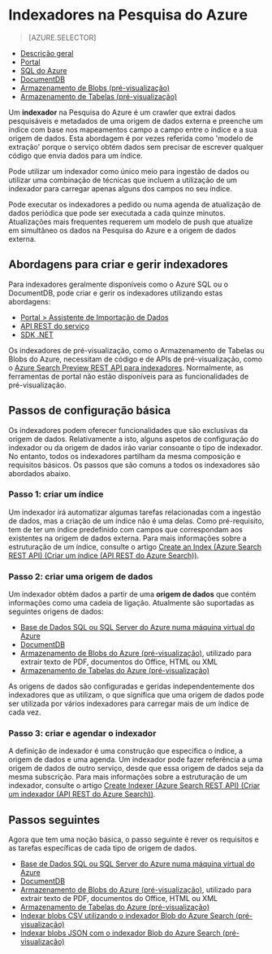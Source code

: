 <properties
    pageTitle="Indexadores na Pesquisa do Azure | Microsoft Azure | Serviço de pesquisa em nuvem alojado"
    description="Pesquise a base de dados SQL do Azure, o DocumentDB ou o armazenamento do Azure para extrair dados pesquisáveis e preencher um índice de Pesquisa do Azure."
    services="search"
    documentationCenter=""
    authors="HeidiSteen"
    manager="jhubbard"
    editor=""
    tags="azure-portal"/>

<tags
    ms.service="search"
    ms.devlang="na"
    ms.workload="search"
    ms.topic="get-started-article"
    ms.tgt_pltfrm="na"
    ms.date="08/08/2016"
    ms.author="heidist"/>


# Indexadores na Pesquisa do Azure
> [AZURE.SELECTOR]
- [Descrição geral](search-indexer-overview.md)
- [Portal](search-import-data-portal.md)
- [SQL do Azure](search-howto-connecting-azure-sql-database-to-azure-search-using-indexers-2015-02-28.md)
- [DocumentDB](../documentdb/documentdb-search-indexer.md)
- [Armazenamento de Blobs (pré-visualização)](search-howto-indexing-azure-blob-storage.md)
- [Armazenamento de Tabelas (pré-visualização)](search-howto-indexing-azure-tables.md)

Um **indexador** na Pesquisa do Azure é um crawler que extrai dados pesquisáveis e metadados de uma origem de dados externa e preenche um índice com base nos mapeamentos campo a campo entre o índice e a sua origem de dados. Esta abordagem é por vezes referida como 'modelo de extração' porque o serviço obtém dados sem precisar de escrever qualquer código que envia dados para um índice.

Pode utilizar um indexador como único meio para ingestão de dados ou utilizar uma combinação de técnicas que incluem a utilização de um indexador para carregar apenas alguns dos campos no seu índice.

Pode executar os indexadores a pedido ou numa agenda de atualização de dados periódica que pode ser executada a cada quinze minutos. Atualizações mais frequentes requerem um modelo de push que atualize em simultâneo os dados na Pesquisa do Azure e a origem de dados externa.

## Abordagens para criar e gerir indexadores

Para indexadores geralmente disponíveis como o Azure SQL ou o DocumentDB, pode criar e gerir os indexadores utilizando estas abordagens:

- [Portal > Assistente de Importação de Dados ](search-get-started-portal.md)
- [API REST do serviço](https://msdn.microsoft.com/library/azure/dn946891.aspx)
- [SDK .NET](https://msdn.microsoft.com/library/azure/microsoft.azure.search.iindexersoperations.aspx)

Os indexadores de pré-visualização, como o Armazenamento de Tabelas ou Blobs do Azure, necessitam de código e de APIs de pré-visualização, como o [Azure Search Preview REST API para indexadores](search-api-indexers-2015-02-28-preview.md). Normalmente, as ferramentas de portal não estão disponíveis para as funcionalidades de pré-visualização.

## Passos de configuração básica

Os indexadores podem oferecer funcionalidades que são exclusivas da origem de dados. Relativamente a isto, alguns aspetos de configuração do indexador ou da origem de dados irão variar consoante o tipo de indexador. No entanto, todos os indexadores partilham da mesma composição e requisitos básicos. Os passos que são comuns a todos os indexadores são abordados abaixo.

### Passo 1: criar um índice

Um indexador irá automatizar algumas tarefas relacionadas com a ingestão de dados, mas a criação de um índice não é uma delas. Como pré-requisito, tem de ter um índice predefinido com campos que correspondam aos existentes na origem de dados externa. Para mais informações sobre a estruturação de um índice, consulte o artigo [Create an Index (Azure Search REST API) (Criar um índice (API REST do Azure Search))](https://msdn.microsoft.com/library/azure/dn798941.aspx).

### Passo 2: criar uma origem de dados

Um indexador obtém dados a partir de uma **origem de dados** que contém informações como uma cadeia de ligação. Atualmente são suportadas as seguintes origens de dados:

- [Base de Dados SQL ou SQL Server do Azure numa máquina virtual do Azure](search-howto-connecting-azure-sql-database-to-azure-search-using-indexers-2015-02-28.md)
- [DocumentDB](../documentdb/documentdb-search-indexer.md)
- [Armazenamento de Blobs do Azure (pré-visualização)](search-howto-indexing-azure-blob-storage.md), utilizado para extrair texto de PDF, documentos do Office, HTML ou XML
- [Armazenamento de Tabelas do Azure (pré-visualização)](search-howto-indexing-azure-tables.md)

As origens de dados são configuradas e geridas independentemente dos indexadores que as utilizam, o que significa que uma origem de dados pode ser utilizada por vários indexadores para carregar mais de um índice de cada vez. 

### Passo 3: criar e agendar o indexador

A definição de indexador é uma construção que especifica o índice, a origem de dados e uma agenda. Um indexador pode fazer referência a uma origem de dados de outro serviço, desde que essa origem de dados seja da mesma subscrição. Para mais informações sobre a estruturação de um indexador, consulte o artigo [Create Indexer (Azure Search REST API) (Criar um indexador (API REST do Azure Search))](https://msdn.microsoft.com/library/azure/dn946899.aspx).

## Passos seguintes

Agora que tem uma noção básica, o passo seguinte é rever os requisitos e as tarefas específicas de cada tipo de origem de dados.

- [Base de Dados SQL ou SQL Server do Azure numa máquina virtual do Azure](search-howto-connecting-azure-sql-database-to-azure-search-using-indexers-2015-02-28.md)
- [DocumentDB](../documentdb/documentdb-search-indexer.md)
- [Armazenamento de Blobs do Azure (pré-visualização)](search-howto-indexing-azure-blob-storage.md), utilizado para extrair texto de PDF, documentos do Office, HTML ou XML
- [Armazenamento de Tabelas do Azure (pré-visualização)](search-howto-indexing-azure-tables.md)
- [Indexar blobs CSV utilizando o indexador Blob do Azure Search (pré-visualização)](search-howto-index-csv-blobs.md)
- [Indexar blobs JSON com o indexador Blob do Azure Search (pré-visualização)](search-howto-index-json-blobs.md)




<!--HONumber=Sep16_HO3-->


